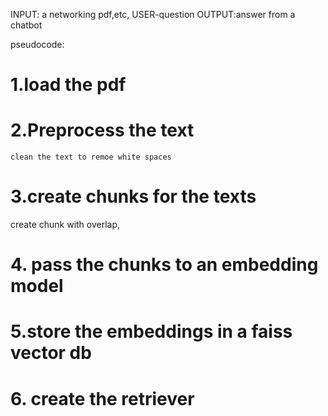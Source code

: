 INPUT: a networking pdf,etc, USER-question
OUTPUT:answer from a chatbot

pseudocode:

# 1.load the pdf
     

# 2.Preprocess the text
    clean the text to remoe white spaces

# 3.create chunks for the texts
   create chunk with overlap, 
    
# 4. pass the chunks to an embedding model


# 5.store the embeddings in a faiss vector db

# 6. create the retriever


#

#

  
